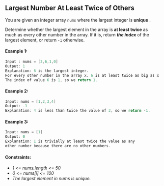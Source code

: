 ##  Largest Number At Least Twice of Others

You are given an integer array ```nums``` where the largest integer is **unique** .

Determine whether the largest element in the array is **at least twice** as much as every other number in the array.
If it is, return ***the index*** of the largest element, or return ```-1``` otherwise.

#### Example 1:

```cpp
Input : nums = [3,6,1,0]
Output: 1
Explanation: 6 is the largest integer.
For every other number in the array x, 6 is at least twice as big as x.
The index of value 6 is 1, so we return 1.
```

#### Example 2:

```cpp
Input: nums = [1,2,3,4]
Output: -1
Explanation: 4 is less than twice the value of 3, so we return -1.
```

#### Example 3:

```cpp
Input: nums = [1]
Output: 0
Explanation: 1 is trivially at least twice the value as any
other number because there are no other numbers.
```

#### Constraints:

- *1 <= nums.length <= 50*
- *0 <= nums[i] <= 100*
- *The largest element in nums is unique.*

